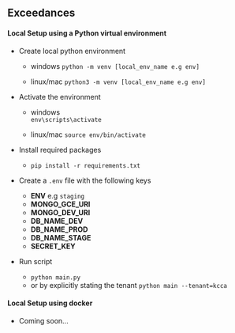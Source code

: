 ## Exceedances

#### Local Setup using a Python virtual environment
* Create local python environment
    * windows
	`python -m venv [local_env_name e.g env]`

    * linux/mac
	`python3 -m venv [local_env_name e.g env]`

* Activate the environment
    * windows  
	  `env\scripts\activate`

	* linux/mac
	  `source env/bin/activate`


* Install required packages
     * `pip install -r requirements.txt`

* Create a `.env` file with the following keys
    * **ENV** e.g `staging`
    * **MONGO_GCE_URI**
    * **MONGO_DEV_URI**
    * **DB_NAME_DEV**
    * **DB_NAME_PROD**
    * **DB_NAME_STAGE**
    * **SECRET_KEY**

* Run script
    * `python main.py`
    * or by explicitly stating the tenant `python main --tenant=kcca`

#### Local Setup using docker
* Coming soon...